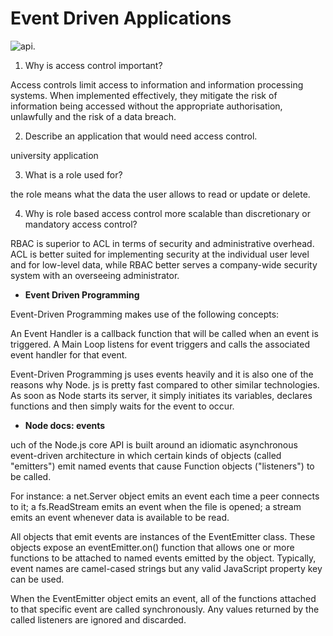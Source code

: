 # Event Driven Applications

![api](https://scotch-res.cloudinary.com/image/upload/w_1050,q_auto:good,f_auto/media/1/nrMHOlRR6imGBoKkDZLJ_getting-started-with-node-express-postgres-sequelize.png.jpg).

1. Why is access control important?

Access controls limit access to information and information processing systems. When implemented effectively, they mitigate the risk of information being accessed without the appropriate authorisation, unlawfully and the risk of a data breach.

2. Describe an application that would need access control.

university application

3. What is a role used for?

the role means what the data the user allows to read or update or delete.

4. Why is role based access control more scalable than discretionary or mandatory access control?

 RBAC is superior to ACL in terms of security and administrative overhead. ACL is better suited for implementing security at the individual user level and for low-level data, while RBAC better serves a company-wide security system with an overseeing administrator.


 * **Event Driven Programming** 

 Event-Driven Programming makes use of the following concepts:

An Event Handler is a callback function that will be called when an event is triggered.
A Main Loop listens for event triggers and calls the associated event handler for that event.

Event-Driven Programming
js uses events heavily and it is also one of the reasons why Node. js is pretty fast compared to other similar technologies. As soon as Node starts its server, it simply initiates its variables, declares functions and then simply waits for the event to occur.


* **Node docs: events** 

uch of the Node.js core API is built around an idiomatic asynchronous event-driven architecture in which certain kinds of objects (called "emitters") emit named events that cause Function objects ("listeners") to be called.

For instance: a net.Server object emits an event each time a peer connects to it; a fs.ReadStream emits an event when the file is opened; a stream emits an event whenever data is available to be read.

All objects that emit events are instances of the EventEmitter class. These objects expose an eventEmitter.on() function that allows one or more functions to be attached to named events emitted by the object. Typically, event names are camel-cased strings but any valid JavaScript property key can be used.

When the EventEmitter object emits an event, all of the functions attached to that specific event are called synchronously. Any values returned by the called listeners are ignored and discarded.